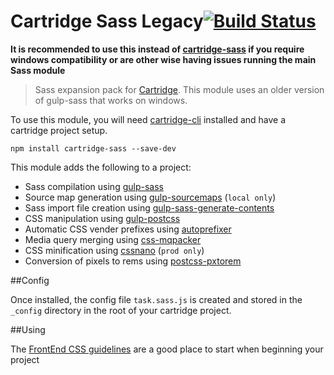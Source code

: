 # Cartridge Sass Legacy[![Build Status](https://travis-ci.org/cartridge/cartridge-sass.svg?branch=master)](https://travis-ci.org/cartridge/cartridge-sass)

**It is recommended to use this instead of [cartridge-sass](https://github.com/cartridge/cartridge-sass) if you require windows compatibility or are other wise having issues running the main Sass module**

> Sass expansion pack for [Cartridge](https://github.com/cartridge/cartridge). This module uses an older version of gulp-sass that works on windows.

To use this module, you will need [cartridge-cli](https://github.com/cartridge/cartridge-cli) installed and have a cartridge project setup.

```shell
npm install cartridge-sass --save-dev
```

This module adds the following to a project:

* Sass compilation using [gulp-sass](https://github.com/dlmanning/gulp-sass)
* Source map generation using [gulp-sourcemaps](https://github.com/floridoo/gulp-sourcemaps) (`local only`)
* Sass import file creation using [gulp-sass-generate-contents](https://github.com/andrewbrandwood/gulp-sass-generate-contents)
* CSS manipulation using [gulp-postcss](https://github.com/postcss/gulp-postcss)
* Automatic CSS vender prefixes using [autoprefixer](https://github.com/postcss/autoprefixer)
* Media query merging using [css-mqpacker](https://github.com/hail2u/node-css-mqpacker)
* CSS minification using [cssnano](https://github.com/ben-eb/cssnano) (`prod only`)
* Conversion of pixels to rems using [postcss-pxtorem](https://github.com/cuth/postcss-pxtorem)

##Config

Once installed, the config file `task.sass.js` is created and stored in the `_config` directory in the root of your cartridge project.

##Using

The [FrontEnd CSS guidelines](https://github.com/code-computerlove/frontend-guidelines/blob/master/FE-guidelines-CSS.md) are a good place to start when beginning your project
